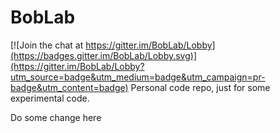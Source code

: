 BobLab
======

[![Join the chat at https://gitter.im/BobLab/Lobby](https://badges.gitter.im/BobLab/Lobby.svg)](https://gitter.im/BobLab/Lobby?utm_source=badge&utm_medium=badge&utm_campaign=pr-badge&utm_content=badge)
Personal code repo, just for some experimental code.

Do some change here
